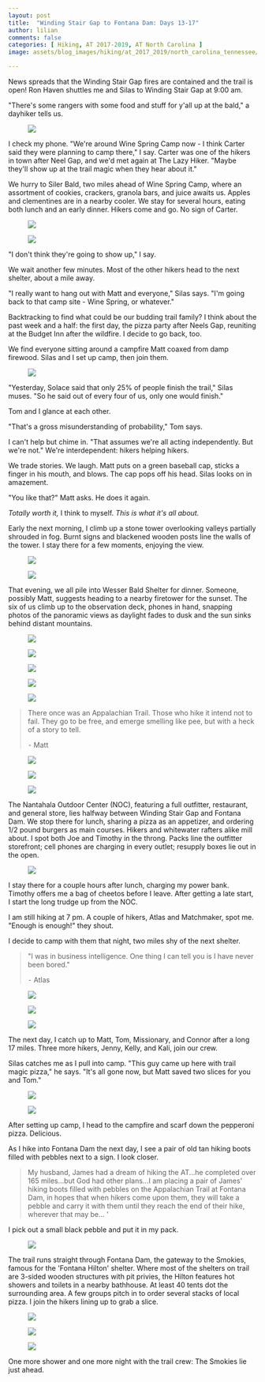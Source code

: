 ```yaml
---
layout: post
title:  "Winding Stair Gap to Fontana Dam: Days 13-17"
author: lilian
comments: false
categories: [ Hiking, AT 2017-2019, AT North Carolina ]
image: assets/blog_images/hiking/at_2017_2019/north_carolina_tennessee/day13-17/sunset_egg.JPG

---
```


News spreads that the Winding Stair Gap fires are contained and the trail is open! Ron Haven shuttles me and Silas to Winding Stair Gap at 9:00 am. 

"There's some rangers with some food and stuff for y'all up at the bald," a dayhiker tells us.

<figure>
    <img src="{{site.baseurl}}/assets/blog_images/hiking/at_2017_2019/north_carolina_tennessee/day13-17/trail_magic.JPG"/>
</figure>

I check my phone. "We're around Wine Spring Camp now - I think Carter said they were planning to camp there," I say. Carter was one of the hikers in town after Neel Gap, and we'd met again at The Lazy Hiker. "Maybe they'll show up at the trail magic when they hear about it."

We hurry to Siler Bald, two miles ahead of Wine Spring Camp, where an assortment of cookies, crackers, granola bars, and juice awaits us. Apples and clementines are in a nearby cooler. We stay for several hours, eating both lunch and an early dinner. Hikers come and go. No sign of Carter.

<figure>
    <img src="{{site.baseurl}}/assets/blog_images/hiking/at_2017_2019/north_carolina_tennessee/day13-17/burnt_trees.JPG"/>
</figure>

<figure>
    <img src="{{site.baseurl}}/assets/blog_images/hiking/at_2017_2019/north_carolina_tennessee/day13-17/flag_view.JPG"/>
</figure>

"I don't think they're going to show up," I say.

We wait another few minutes. Most of the other hikers head to the next shelter, about a mile away.

"I really want to hang out with Matt and everyone," Silas says. "I'm going back to that camp site - Wine Spring, or whatever."

Backtracking to find what could be our budding trail family? I think about the past week and a half: the first day, the pizza party after Neels Gap, reuniting at the Budget Inn after the wildfire. I decide to go back, too.

We find everyone sitting around a campfire Matt coaxed from damp firewood. Silas and I set up camp, then join them.

<figure>
    <img src="{{site.baseurl}}/assets/blog_images/hiking/at_2017_2019/north_carolina_tennessee/day13-17/campfire.JPG"/>
</figure>

"Yesterday, Solace said that only 25% of people finish the trail," Silas muses. "So he said out of every four of us, only one would finish."

Tom and I glance at each other.

"That's a gross misunderstanding of probability," Tom says.

I can't help but chime in. "That assumes we're all acting independently. But we're not." We're interdependent: hikers helping hikers.

We trade stories. We laugh. Matt puts on a green baseball cap, sticks a finger in his mouth, and blows. The cap pops off his head. Silas looks on in amazement.

"You like that?" Matt asks. He does it again.

*Totally worth it,* I think to myself. *This is what it's all about.*

Early the next morning, I climb up a stone tower overlooking valleys partially shrouded in fog. Burnt signs and blackened wooden posts line the walls of the tower. I stay there for a few moments, enjoying the view.

<figure>
    <img src="{{site.baseurl}}/assets/blog_images/hiking/at_2017_2019/north_carolina_tennessee/day13-17/tower.JPG"/>
</figure>

<figure>
    <img src="{{site.baseurl}}/assets/blog_images/hiking/at_2017_2019/north_carolina_tennessee/day13-17/tower_view.JPG"/>
</figure>

That evening, we all pile into Wesser Bald Shelter for dinner. Someone, possibly Matt, suggests heading to a nearby firetower for the sunset. The six of us climb up to the observation deck, phones in hand, snapping photos of the panoramic views as daylight fades to dusk and the sun sinks behind distant mountains.

<figure>
    <img src="{{site.baseurl}}/assets/blog_images/hiking/at_2017_2019/north_carolina_tennessee/day13-17/firetower.JPG"/>
</figure>

<figure>
    <img src="{{site.baseurl}}/assets/blog_images/hiking/at_2017_2019/north_carolina_tennessee/day13-17/dusk.JPEG"/>
</figure>

<figure>
    <img src="{{site.baseurl}}/assets/blog_images/hiking/at_2017_2019/north_carolina_tennessee/day13-17/sunset_clouds.JPEG"/>
</figure>

<figure>
    <img src="{{site.baseurl}}/assets/blog_images/hiking/at_2017_2019/north_carolina_tennessee/day13-17/firetower_group.JPG"/>
</figure>

<figure>
    <img src="{{site.baseurl}}/assets/blog_images/hiking/at_2017_2019/north_carolina_tennessee/day13-17/sunset_red.JPEG"/>
</figure>

>There once was an Appalachian Trail. Those who hike it intend not to fail. They go to be free, and emerge smelling like pee, but with a heck of a story to tell.
>
>⁃ Matt

<figure>
    <img src="{{site.baseurl}}/assets/blog_images/hiking/at_2017_2019/north_carolina_tennessee/day13-17/view.JPEG"/>
</figure>

<figure>
    <img src="{{site.baseurl}}/assets/blog_images/hiking/at_2017_2019/north_carolina_tennessee/day13-17/outfitter.JPG"/>
</figure>

<figure>
    <img src="{{site.baseurl}}/assets/blog_images/hiking/at_2017_2019/north_carolina_tennessee/day13-17/packs_in_a_row.JPG"/>
</figure>

The Nantahala Outdoor Center (NOC), featuring a full outfitter, restaurant, and general store, lies halfway between Winding Stair Gap and Fontana Dam. We stop there for lunch, sharing a pizza as an appetizer, and ordering 1/2 pound burgers as main courses. Hikers and whitewater rafters alike mill about. I spot both Joe and Timothy in the throng. Packs line the outfitter storefront; cell phones are charging in every outlet; resupply boxes lie out in the open.

<figure>
    <img src="{{site.baseurl}}/assets/blog_images/hiking/at_2017_2019/north_carolina_tennessee/day13-17/lunch.JPG"/>
</figure>

I stay there for a couple hours after lunch, charging my power bank. Timothy offers me a bag of cheetos before I leave. After getting a late start, I start the long trudge up from the NOC.

I am still hiking at 7 pm. A couple of hikers, Atlas and Matchmaker, spot me. "Enough is enough!" they shout.

I decide to camp with them that night, two miles shy of the next shelter.

>"I was in business intelligence. One thing I can tell you is I have never been bored."
>
>⁃ Atlas

<figure>
    <img src="{{site.baseurl}}/assets/blog_images/hiking/at_2017_2019/north_carolina_tennessee/day13-17/spring_view.JPEG"/>
</figure>

<figure>
    <img src="{{site.baseurl}}/assets/blog_images/hiking/at_2017_2019/north_carolina_tennessee/day13-17/mountain_view.JPG"/>
</figure>

<figure>
    <img src="{{site.baseurl}}/assets/blog_images/hiking/at_2017_2019/north_carolina_tennessee/day13-17/spring.JPG"/>
</figure>


The next day, I catch up to Matt, Tom, Missionary, and Connor after a long 17 miles. Three more hikers, Jenny, Kelly, and Kali, join our crew. 

Silas catches me as I pull into camp. "This guy came up here with trail magic pizza," he says. "It's all gone now, but Matt saved two slices for you and Tom."

<figure>
    <img src="{{site.baseurl}}/assets/blog_images/hiking/at_2017_2019/north_carolina_tennessee/day13-17/making_camp.JPG"/>
</figure>

<figure>
    <img src="{{site.baseurl}}/assets/blog_images/hiking/at_2017_2019/north_carolina_tennessee/day13-17/pizza.JPG"/>
</figure>

After setting up camp, I head to the campfire and scarf down the pepperoni pizza. Delicious.

As I hike into Fontana Dam the next day, I see a pair of old tan hiking boots filled with pebbles next to a sign. I look closer.

>My husband, James had a dream of hiking the AT...he completed over 165 miles...but God had other plans...I am placing a pair of James' hiking boots filled with pebbles on the Appalachian Trail at Fontana Dam, in hopes that when hikers come upon them, they will take a pebble and carry it with them until they reach the end of their hike, wherever that may be... '

I pick out a small black pebble and put it in my pack.

<figure>
    <img src="{{site.baseurl}}/assets/blog_images/hiking/at_2017_2019/north_carolina_tennessee/day13-17/paved.JPG"/>
</figure>

The trail runs straight through Fontana Dam, the gateway to the Smokies, famous for the 'Fontana Hilton' shelter. Where most of the shelters on trail are 3-sided wooden structures with pit privies, the Hilton features hot showers and toilets in a nearby bathhouse. At least 40 tents dot the surrounding area. A few groups pitch in to order several stacks of local pizza. I join the hikers lining up to grab a slice.

<figure>
    <img src="{{site.baseurl}}/assets/blog_images/hiking/at_2017_2019/north_carolina_tennessee/day13-17/fontana_hilton.JPG"/>
</figure>

<figure>
    <img src="{{site.baseurl}}/assets/blog_images/hiking/at_2017_2019/north_carolina_tennessee/day13-17/pond_sunset.JPG"/>
</figure>

<figure>
    <img src="{{site.baseurl}}/assets/blog_images/hiking/at_2017_2019/north_carolina_tennessee/day13-17/fontana_pizza.JPG"/>
</figure>

One more shower and one more night with the trail crew: The Smokies lie just ahead.